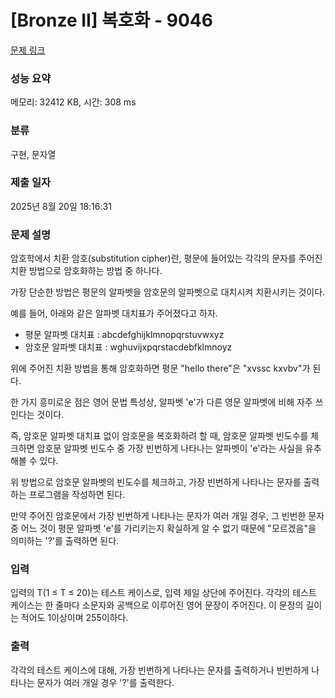 # [Bronze II] 복호화 - 9046 

[문제 링크](https://www.acmicpc.net/problem/9046) 

### 성능 요약

메모리: 32412 KB, 시간: 308 ms

### 분류

구현, 문자열

### 제출 일자

2025년 8월 20일 18:16:31

### 문제 설명

<p>암호학에서 치환 암호(substitution cipher)란, 평문에 들어있는 각각의 문자를 주어진 치환 방법으로 암호화하는 방법 중 하나다.</p>

<p>가장 단순한 방법은 평문의 알파벳을 암호문의 알파벳으로 대치시켜 치환시키는 것이다.</p>

<p>예를 들어, 아래와 같은 알파벳 대치표가 주어졌다고 하자.</p>

<ul>
	<li>평문 알파벳 대치표 : abcdefghijklmnopqrstuvwxyz</li>
	<li>암호문 알파벳 대치표 : wghuvijxpqrstacdebfklmnoyz</li>
</ul>

<p>위에 주어진 치환 방법을 통해 암호화하면 평문 "hello there"은 "xvssc kxvbv"가 된다.</p>

<p>한 가지 흥미로운 점은 영어 문법 특성상, 알파벳 'e'가 다른 영문 알파벳에 비해 자주 쓰인다는 것이다.</p>

<p>즉, 암호문 알파벳 대치표 없이 암호문을 복호화하려 할 때, 암호문 알파벳 빈도수를 체크하면 암호문 알파벳 빈도수 중 가장 빈번하게 나타나는 알파벳이 'e'라는 사실을 유추해볼 수 있다.</p>

<p>위 방법으로 암호문 알파벳의 빈도수를 체크하고, 가장 빈번하게 나타나는 문자를 출력하는 프로그램을 작성하면 된다.</p>

<p>만약 주어진 암호문에서 가장 빈번하게 나타나는 문자가 여러 개일 경우, 그 빈번한 문자 중 어느 것이 평문 알파벳 'e'를 가리키는지 확실하게 알 수 없기 때문에 "모르겠음"을 의미하는 '?'를 출력하면 된다.</p>

### 입력 

 <p>입력의 T(1 ≤ T ≤ 20)는 테스트 케이스로, 입력 제일 상단에 주어진다. 각각의 테스트 케이스는 한 줄마다 소문자와 공백으로 이루어진 영어 문장이 주어진다. 이 문장의 길이는 적어도 1이상이며 255이하다.</p>

### 출력 

 <p>각각의 테스트 케이스에 대해, 가장 빈번하게 나타나는 문자를 출력하거나 빈번하게 나타나는 문자가 여러 개일 경우 '?'를 출력한다.</p>

